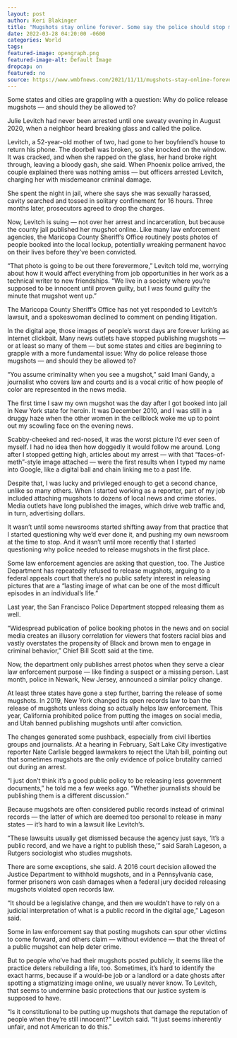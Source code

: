 ```yaml
---
layout: post
author: Keri Blakinger
title: "Mugshots stay online forever. Some say the police should stop making them public."
date: 2022-03-28 04:20:00 -0600
categories: World  
tags: 
featured-image: opengraph.png
featured-image-alt: Default Image
dropcap: on 
featured: no 
source: https://www.wmbfnews.com/2021/11/11/mugshots-stay-online-forever-some-say-police-should-stop-making-them-public/
---
```

Some states and cities are grappling with a question: Why do police release mugshots — and should they be allowed to?

Julie Levitch had never been arrested until one sweaty evening in August 2020, when a neighbor heard breaking glass and called the police.

Levitch, a 52-year-old mother of two, had gone to her boyfriend’s house to return his phone. The doorbell was broken, so she knocked on the window. It was cracked, and when she rapped on the glass, her hand broke right through, leaving a bloody gash, she said. When Phoenix police arrived, the couple explained there was nothing amiss — but officers arrested Levitch, charging her with misdemeanor criminal damage.

She spent the night in jail, where she says she was sexually harassed, cavity searched and tossed in solitary confinement for 16 hours. Three months later, prosecutors agreed to drop the charges.

Now, Levitch is suing — not over her arrest and incarceration, but because the county jail published her mugshot online. Like many law enforcement agencies, the Maricopa County Sheriff’s Office routinely posts photos of people booked into the local lockup, potentially wreaking permanent havoc on their lives before they’ve been convicted.

“That photo is going to be out there forevermore,” Levitch told me, worrying about how it would affect everything from job opportunities in her work as a technical writer to new friendships. “We live in a society where you’re supposed to be innocent until proven guilty, but I was found guilty the minute that mugshot went up.”

The Maricopa County Sheriff’s Office has not yet responded to Levitch’s lawsuit, and a spokeswoman declined to comment on pending litigation.

In the digital age, those images of people’s worst days are forever lurking as internet clickbait. Many news outlets have stopped publishing mugshots — or at least so many of them — but some states and cities are beginning to grapple with a more fundamental issue: Why do police release those mugshots — and should they be allowed to?

“You assume criminality when you see a mugshot,” said Imani Gandy, a journalist who covers law and courts and is a vocal critic of how people of color are represented in the news media.

The first time I saw my own mugshot was the day after I got booked into jail in New York state for heroin. It was December 2010, and I was still in a druggy haze when the other women in the cellblock woke me up to point out my scowling face on the evening news.

Scabby-cheeked and red-nosed, it was the worst picture I’d ever seen of myself. I had no idea then how doggedly it would follow me around. Long after I stopped getting high, articles about my arrest — with that “faces-of-meth”-style image attached — were the first results when I typed my name into Google, like a digital ball and chain linking me to a past life.

Despite that, I was lucky and privileged enough to get a second chance, unlike so many others. When I started working as a reporter, part of my job included attaching mugshots to dozens of local news and crime stories. Media outlets have long published the images, which drive web traffic and, in turn, advertising dollars.

It wasn’t until some newsrooms started shifting away from that practice that I started questioning why we’d ever done it, and pushing my own newsroom at the time to stop. And it wasn’t until more recently that I started questioning why police needed to release mugshots in the first place.

Some law enforcement agencies are asking that question, too. The Justice Department has repeatedly refused to release mugshots, arguing to a federal appeals court that there’s no public safety interest in releasing pictures that are a “lasting image of what can be one of the most difficult episodes in an individual’s life.”

Last year, the San Francisco Police Department stopped releasing them as well.

“Widespread publication of police booking photos in the news and on social media creates an illusory correlation for viewers that fosters racial bias and vastly overstates the propensity of Black and brown men to engage in criminal behavior,” Chief Bill Scott said at the time.

Now, the department only publishes arrest photos when they serve a clear law enforcement purpose — like finding a suspect or a missing person. Last month, police in Newark, New Jersey, announced a similar policy change.

At least three states have gone a step further, barring the release of some mugshots. In 2019, New York changed its open records law to ban the release of mugshots unless doing so actually helps law enforcement. This year, California prohibited police from putting the images on social media, and Utah banned publishing mugshots until after conviction.

The changes generated some pushback, especially from civil liberties groups and journalists. At a hearing in February, Salt Lake City investigative reporter Nate Carlisle begged lawmakers to reject the Utah bill, pointing out that sometimes mugshots are the only evidence of police brutality carried out during an arrest.

“I just don’t think it’s a good public policy to be releasing less government documents,” he told me a few weeks ago. “Whether journalists should be publishing them is a different discussion.”

Because mugshots are often considered public records instead of criminal records — the latter of which are deemed too personal to release in many states — it’s hard to win a lawsuit like Levitch’s.

“These lawsuits usually get dismissed because the agency just says, ‘It’s a public record, and we have a right to publish these,’” said Sarah Lageson, a Rutgers sociologist who studies mugshots.

There are some exceptions, she said. A 2016 court decision allowed the Justice Department to withhold mugshots, and in a Pennsylvania case, former prisoners won cash damages when a federal jury decided releasing mugshots violated open records law.

“It should be a legislative change, and then we wouldn’t have to rely on a judicial interpretation of what is a public record in the digital age,” Lageson said.

Some in law enforcement say that posting mugshots can spur other victims to come forward, and others claim — without evidence — that the threat of a public mugshot can help deter crime.

But to people who’ve had their mugshots posted publicly, it seems like the practice deters rebuilding a life, too. Sometimes, it’s hard to identify the exact harms, because if a would-be job or a landlord or a date ghosts after spotting a stigmatizing image online, we usually never know. To Levitch, that seems to undermine basic protections that our justice system is supposed to have.

“Is it constitutional to be putting up mugshots that damage the reputation of people when they’re still innocent?” Levitch said. “It just seems inherently unfair, and not American to do this.”